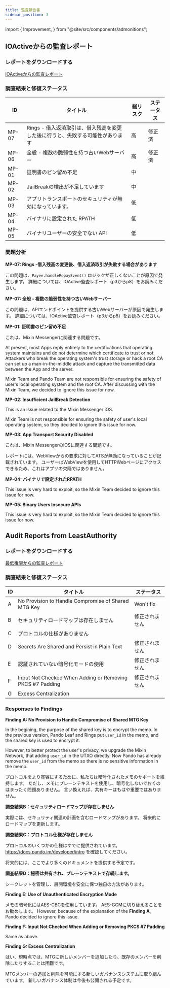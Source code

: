 ```yaml
---
title: 監査報告書
sidebar_position: 3
---
```


import { Improvement, } from "@site/src/components/admonitions";

<Improvement />

## IOActiveからの監査レポート

### レポートをダウンロードする

[IOActiveからの監査レポート](//docs.pando.im/reports/ioactive-report.pdf)

### 調査結果と修復ステータス

| ID    | タイトル                                        | 総リスク | ステータス |
| ----- | ------------------------------------------- | ---- | ----- |
| MP-07 | Rings - 借入返済取引は、借入残高を変更した後に行うと、失敗する可能性があります | 高    | 修正済   |
| MP-06 | 全般 - 複数の脆弱性を持つ古いWebサーバー                     | 高    | 修正済   |
| MP-01 | 証明書のピン留め不足                                  | 中    |       |
| MP-02 | JailBreakの検出が不足しています                        | 中    |       |
| MP-03 | アプリトランスポートのセキュリティが無効になっています。                | 低    |       |
| MP-04 | バイナリに設定された RPATH                            | 低    |       |
| MP-05 | バイナリユーザーの安全でない API                          | 低    |       |

### 問題分析

**MP-07: Rings -借入残高の変更後、借入返済取引が失敗する場合があります**

この問題は、`Payee.handleRepayEvent()` ロジックが正しくないことが原因で発生します。 詳細については、IOActive監査レポート（p3からp8）をお読みください。

**MP-07: 全般 - 複数の脆弱性を持つ古いWebサーバー**

この問題は、APIエンドポイントを提供する古いWebサーバーが原因で発生します。 詳細については、IOActive監査レポート（p3からp8）をお読みください。

**MP-01: 証明書のピン留め不足**

これは、Mixin Messengerに関連する問題です。

At present, most Apps reply entirely to the certifications that operating system maintains and do not determine which certificate to trust or not. Attackers who break the operating system's trust storage or hack a root CA can set up a man-in-the-middle attack and capture the transmitted data between the App and the server.

Mixin Team and Pando Team are not responsible for ensuring the safety of user's local operating system and the root CA. After discussing with the Mixin Team, we decided to ignore this issue for now.

**MP-02: Insufficient JailBreak Detection**

This is an issue related to the Mixin Messenger iOS.

Mixin Team is not responsible for ensuring the safety of user's local operating system, so they decided to ignore this issue for now.

**MP-03: App Transport Security Disabled**

これは、Mixin MessengerのiOSに関連する問題です。

レポートには、WebViewからの要求に対してATSが無効になっていることが記載されています。 ユーザーはWebViewを使用してHTTPWebページにアクセスできるため、これはアプリの欠陥ではありません。

**MP-04: バイナリで設定されたRPATH**

This issue is very hard to exploit, so the Mixin Team decided to ignore this issue for now.

**MP-05: Binary Users Insecure APIs**

This issue is very hard to exploit, so the Mixin Team decided to ignore this issue for now.

## Audit Reports from LeastAuthority

### レポートをダウンロードする

[最低権限からの監査レポート](//docs.pando.im/reports/least-authority-report.pdf)


### 調査結果と修復ステータス

| ID | タイトル                                                      | ステータス     |
| -- | --------------------------------------------------------- | --------- |
| A  | No Provision to Handle Compromise of Shared MTG Key       | Won't fix |
| B  | セキュリティロードマップは存在しません                                       | 修正されません   |
| C  | プロトコルの仕様がありません                                            |           |
| D  | Secrets Are Shared and Persist in Plain Text              | 修正されません   |
| E  | 認証されていない暗号化モードの使用                                         | 修正されません   |
| F  | Input Not Checked When Adding or Removing PKCS #7 Padding | 修正されません   |
| G  | Excess Centralization                                     |           |

### Responses to Findings

**Finding A: No Provision to Handle Compromise of Shared MTG Key**

In the begining, the purpose of the shared key is to encrypt the memo. In the previous version, Pando Leaf and Rings put `user_id` in the memo, and the shared key is used to encrypt it.

However, to better protect the user's privacy, we upgrade the Mixin Network, that adding `user_id` in the UTXO directly. Now Pando has already remove the `user_id` from the memo so there is no sensitive information in the memo.

プロトコルをより寛容にするために、私たちは暗号化されたメモのサポートを維持します。 ただし、メモにプレーンテキストを使用し、暗号化しないでおくのはまったく問題ありません。 言い換えれば、共有キーはもはや重要ではありません。

**調査結果B：セキュリティロードマップが存在しません**

実際には、セキュリティ関連の計画を含むロードマップがあります。 将来的にロードマップを更新します。

**調査結果C：プロトコル仕様が存在しません**

プロトコルのいくつかの仕様はすでに提供されています。 https://docs.pando.im/developer/intro を確認してください。

将来的には、ここでより多くのドキュメントを提供する予定です。

**調査結果D：秘密は共有され、プレーンテキストで存続します。**

シークレットを管理し、展開環境を安全に保つ独自の方法があります。

**Finding E: Use of Unauthenticated Encryption Mode**

メモの暗号化にはAES-CBCを使用しています。 AES-GCMに切り替えることをお勧めします。 However, because of the explanation of the **Finding A**, Pando decided to ignore this issue.

**Finding F: Input Not Checked When Adding or Removing PKCS #7 Padding**

Same as above.

**Finding G: Excess Centralization**

はい、現時点では、MTGに新しいメンバーを追加したり、既存のメンバーを削除したりすることは困難です。

MTGメンバーの追加と削除を可能にする新しいガバナンスシステムに取り組んでいます。 新しいガバナンス体制は今後も公開される予定です。

